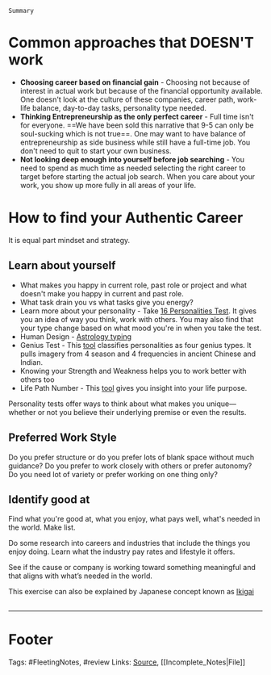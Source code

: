 `Summary`

# Common approaches that DOESN'T work
- **Choosing career based on financial gain** - Choosing not because of interest in actual work but because of the financial opportunity available. One doesn't look at the culture of these companies, career path, work-life balance, day-to-day tasks, personality type needed. 
- **Thinking Entrepreneurship as the only perfect career** - Full time isn't for everyone. ==We have been sold this narrative that 9-5 can only be soul-sucking which is not true==. One may want to have balance of entrepreneurship as side business while still have a full-time job. You don't need to quit to start your own business.
- **Not looking deep enough into yourself before job searching** - You need to spend as much time as needed selecting the right career to target before starting the actual job search. When you care about your work, you show up more fully in all areas of your life.

# How to find your Authentic Career
It is equal part mindset and strategy.

## Learn about yourself
- What makes you happy in current role, past role or project and what doesn't make you happy in current and past role.
- What task drain you vs what tasks give you energy?
- Learn more about your personality - Take [16 Personalities Test](https://www.16personalities.com/free-personality-test). It gives you an idea of way you think, work with others. You may also find that your type change based on what mood you're in when you take the test.
- Human Design - [Astrology typing](https://www.mybodygraph.com/)
- Genius Test - This [tool](https://www.geniusu.com/my-genius-test) classifies personalities as four genius types. It pulls imagery from 4 season and 4 frequencies in ancient Chinese and Indian.
- Knowing your Strength and Weakness helps you to work better with others too
- Life Path Number - This [tool](https://www.thecut.com/article/life-path-number.html) gives you insight into your life purpose. 

Personality tests offer ways to think about what makes you unique—whether or not you believe their underlying premise or even the results.
 
## Preferred Work Style
Do you prefer structure or do you prefer lots of blank space without much guidance?
Do you prefer to work closely with others or prefer autonomy?
Do you need lot of variety or prefer working on one thing only?

## Identify good at
Find what you're good at, what you enjoy, what pays well, what's needed in the world. Make list. 

Do some research into careers and industries that include the things you enjoy doing. Learn what the industry pay rates and lifestyle it offers.

See if the cause or company is working toward something meaningful and that aligns with what’s needed in the world.

This exercise can also be explained by Japanese concept known as [Ikigai](https://medium.com/better-humans/the-japanese-concept-ikigai-is-a-formula-for-happiness-and-meaning-8e497e5afa99)

## 

---

# Footer
Tags: #FleetingNotes, #review
Links: 
[Source](https://medium.com/better-humans/how-to-choose-a-career-that-fulfills-you-while-keeping-your-9-5-47462bbf6569), [[Incomplete_Notes|File]]

<!-- Comment
-->

[//]: # (Write a comment here)

<!--stackedit_data:
eyJoaXN0b3J5IjpbLTE5MDA2NTc2ODQsLTIyNjE2OTM2OCwtMT
YxMzcyOTM2OSwtMTg1NzA4MDY5MywtMTk2OTg1NjY4MCwtMTg5
OTY5Nzg5NF19
-->